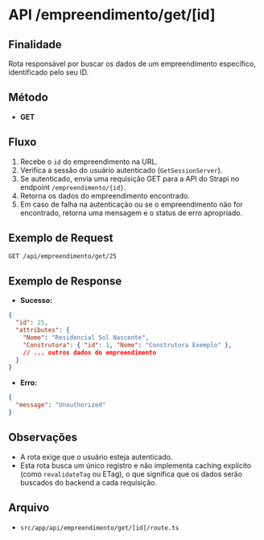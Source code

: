 # API /empreendimento/get/[id]

## Finalidade
Rota responsável por buscar os dados de um empreendimento específico, identificado pelo seu ID.

## Método
- **GET**

## Fluxo
1.  Recebe o `id` do empreendimento na URL.
2.  Verifica a sessão do usuário autenticado (`GetSessionServer`).
3.  Se autenticado, envia uma requisição GET para a API do Strapi no endpoint `/empreendimento/{id}`.
4.  Retorna os dados do empreendimento encontrado.
5.  Em caso de falha na autenticação ou se o empreendimento não for encontrado, retorna uma mensagem e o status de erro apropriado.

## Exemplo de Request
```http
GET /api/empreendimento/get/25
```

## Exemplo de Response
- **Sucesso:**
```json
{
  "id": 25,
  "attributes": {
    "Nome": "Residencial Sol Nascente",
    "Construtora": { "id": 1, "Nome": "Construtora Exemplo" },
    // ... outros dados do empreendimento
  }
}
```
- **Erro:**
```json
{
  "message": "Unauthorized"
}
```

## Observações
- A rota exige que o usuário esteja autenticado.
- Esta rota busca um único registro e não implementa caching explícito (como `revalidateTag` ou ETag), o que significa que os dados serão buscados do backend a cada requisição.

## Arquivo
- `src/app/api/empreendimento/get/[id]/route.ts`
